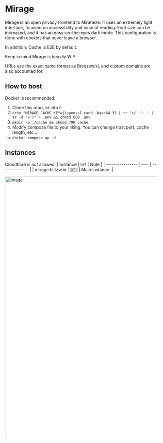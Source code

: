 # Mirage
Mirage is an open privacy frontend to Miraheze. It uses an extremely light interface, focused on accessibility and ease of reading. Font size can be increased, and it has an easy-on-the-eyes dark mode. This configuration is done with cookies that never leave a browser.

In addition, Cache is E2E by default.

Keep in mind Mirage is heavily WIP.

URLs use the exact same format as Breezewiki, and custom domains are also accounted for.

## How to host

Docker is recommended.

1. Clone this repo, ``cd`` into it
2.  ``echo "MIRAGE_CACHE_KEY=$(openssl rand -base64 32 | tr '+/' '-_' | tr -d '=')" > .env && chmod 600 .env``
3. ``mkdir -p ./cache && chmod 700 cache``
4. Modify compose file to your liking. You can change host port, cache length, etc...
5. ``docker compose up -d``

## Instances
Cloudflare is not allowed.
| Instance         | In?  | Note           |
| ---------------- | ---- | -------------- |
| mirage.blitzw.in | 🇩🇰 | Main instance. |


<img width="1270" height="863" alt="image" src="https://github.com/user-attachments/assets/65b8348a-3bf6-484f-882e-ab95e2aa55a1" />
